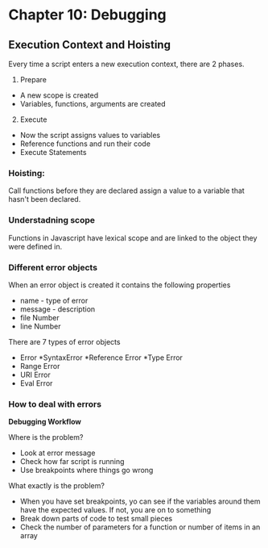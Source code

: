 # Chapter 10: Debugging

## Execution Context and Hoisting

Every time a script enters a new execution context, there are 2 phases. 

1. Prepare
  * A new scope is created
  * Variables, functions, arguments are created

2. Execute
  * Now the script assigns values to variables
  * Reference functions and run their code
  * Execute Statements
  
  ### Hoisting:
  
  Call functions before they are declared
  assign a value to a variable that hasn't been declared. 
  
  ### Understadning scope
  
  Functions in Javascript have lexical scope and are linked to the object they were defined in. 
  
  ### Different error objects
  
  When an error object is created it contains the following properties
  
  * name - type of error
  * message - description 
  * file Number
  * line Number
  
 There are 7 types of error objects
 
 * Error
 *SyntaxError
 *Reference Error
 *Type Error
 * Range Error
 * URI Error
 * Eval Error
 
 ### How to deal with errors
 
 **Debugging Workflow**
 
 Where is the problem?
 
 * Look at error message
 * Check how far script is running
 * Use breakpoints where things go wrong
 
 What exactly is the problem?
 
 * When you have set breakpoints, yo can see if the variables around them have the expected values. If not, you are on to something
 * Break down parts of code to test small pieces
 * Check the number of parameters for a function or number of items in an array
 
 
 
